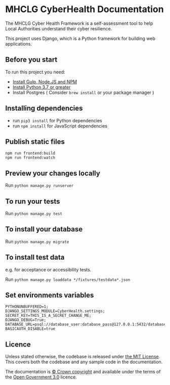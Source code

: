 # MHCLG CyberHealth Documentation

The MHCLG Cyber Health Framework is a self-assessment tool to help Local Authorities understand their cyber resilience. 

This project uses Django, which is a Python framework for building web applications. 

## Before you start

To run this project you need:

- [Install Gulp, Node.JS and NPM](https://nodejs.org/en/)
- [Install Python 3.7 or greater]()
- Install Postgres ( Consider `brew install` or your package manager )

## Installing dependencies

- run `pip3 install` for Python dependencies
- run `npm install` for JavaScript dependencies

## Publish static files
```
npm run frontend:build
npm run frontend:watch
```
## Preview your changes locally

Run `python manage.py runserver` 

## To run your tests

Run `python manage.py test` 

## To install your database

Run `python manage.py migrate` 

## To install test data
e.g. for acceptance or accessibility tests.

Run `python manage.py loaddata */fixtures/testdata*.json`

## Set environments variables
```
PYTHONUNBUFFERED=1;
DJANGO_SETTINGS_MODULE=CyberHealth.settings;
SECRET_KEY=THIS_IS_A_SECRET_CHANGE_ME;
DJANGO_DEBUG=True;
DATABASE_URL=psql://database_user:database_pass@127.0.0.1:5432/database_name;
BASICAUTH_DISABLE=true
```

## Licence

Unless stated otherwise, the codebase is released under [the MIT License][mit].
This covers both the codebase and any sample code in the documentation.

The documentation is [© Crown copyright][copyright] and available under the terms of the [Open Government 3.0][ogl] licence.

[mit]: LICENCE
[copyright]: http://www.nationalarchives.gov.uk/information-management/re-using-public-sector-information/uk-government-licensing-framework/crown-copyright/
[ogl]: http://www.nationalarchives.gov.uk/doc/open-government-licence/version/3/